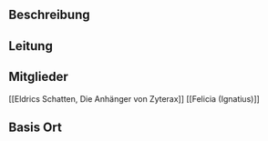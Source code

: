 ## Beschreibung


## Leitung


## Mitglieder
[[Eldrics Schatten, Die Anhänger von Zyterax]]
[[Felicia (Ignatius)]]

## Basis Ort
